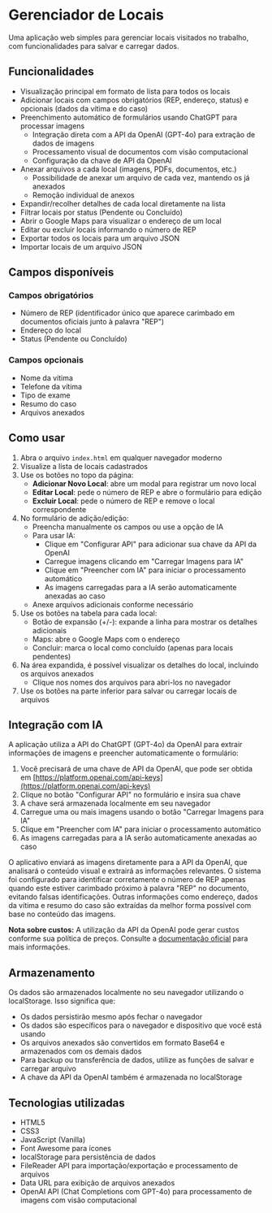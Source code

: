 # Gerenciador de Locais

Uma aplicação web simples para gerenciar locais visitados no trabalho, com funcionalidades para salvar e carregar dados.

## Funcionalidades

- Visualização principal em formato de lista para todos os locais
- Adicionar locais com campos obrigatórios (REP, endereço, status) e opcionais (dados da vítima e do caso)
- Preenchimento automático de formulários usando ChatGPT para processar imagens
  - Integração direta com a API da OpenAI (GPT-4o) para extração de dados de imagens
  - Processamento visual de documentos com visão computacional
  - Configuração da chave de API da OpenAI
- Anexar arquivos a cada local (imagens, PDFs, documentos, etc.)
  - Possibilidade de anexar um arquivo de cada vez, mantendo os já anexados
  - Remoção individual de anexos
- Expandir/recolher detalhes de cada local diretamente na lista
- Filtrar locais por status (Pendente ou Concluído)
- Abrir o Google Maps para visualizar o endereço de um local
- Editar ou excluir locais informando o número de REP
- Exportar todos os locais para um arquivo JSON
- Importar locais de um arquivo JSON

## Campos disponíveis

### Campos obrigatórios
- Número de REP (identificador único que aparece carimbado em documentos oficiais junto à palavra "REP")
- Endereço do local
- Status (Pendente ou Concluído)

### Campos opcionais
- Nome da vítima
- Telefone da vítima
- Tipo de exame
- Resumo do caso
- Arquivos anexados

## Como usar

1. Abra o arquivo `index.html` em qualquer navegador moderno
2. Visualize a lista de locais cadastrados
3. Use os botões no topo da página:
   - **Adicionar Novo Local**: abre um modal para registrar um novo local
   - **Editar Local**: pede o número de REP e abre o formulário para edição
   - **Excluir Local**: pede o número de REP e remove o local correspondente
4. No formulário de adição/edição:
   - Preencha manualmente os campos ou use a opção de IA
   - Para usar IA:
     - Clique em "Configurar API" para adicionar sua chave da API da OpenAI
     - Carregue imagens clicando em "Carregar Imagens para IA"
     - Clique em "Preencher com IA" para iniciar o processamento automático
     - As imagens carregadas para a IA serão automaticamente anexadas ao caso
   - Anexe arquivos adicionais conforme necessário
5. Use os botões na tabela para cada local:
   - Botão de expansão (+/-): expande a linha para mostrar os detalhes adicionais
   - Maps: abre o Google Maps com o endereço
   - Concluir: marca o local como concluído (apenas para locais pendentes)
6. Na área expandida, é possível visualizar os detalhes do local, incluindo os arquivos anexados
   - Clique nos nomes dos arquivos para abri-los no navegador
7. Use os botões na parte inferior para salvar ou carregar locais de arquivos

## Integração com IA

A aplicação utiliza a API do ChatGPT (GPT-4o) da OpenAI para extrair informações de imagens e preencher automaticamente o formulário:

1. Você precisará de uma chave de API da OpenAI, que pode ser obtida em [https://platform.openai.com/api-keys](https://platform.openai.com/api-keys)
2. Clique no botão "Configurar API" no formulário e insira sua chave
3. A chave será armazenada localmente em seu navegador
4. Carregue uma ou mais imagens usando o botão "Carregar Imagens para IA"
5. Clique em "Preencher com IA" para iniciar o processamento automático
6. As imagens carregadas para a IA serão automaticamente anexadas ao caso

O aplicativo enviará as imagens diretamente para a API da OpenAI, que analisará o conteúdo visual e extrairá as informações relevantes. O sistema foi configurado para identificar corretamente o número de REP apenas quando este estiver carimbado próximo à palavra "REP" no documento, evitando falsas identificações. Outras informações como endereço, dados da vítima e resumo do caso são extraídas da melhor forma possível com base no conteúdo das imagens.

**Nota sobre custos:** A utilização da API da OpenAI pode gerar custos conforme sua política de preços. Consulte a [documentação oficial](https://openai.com/pricing) para mais informações.

## Armazenamento

Os dados são armazenados localmente no seu navegador utilizando o localStorage. Isso significa que:

- Os dados persistirão mesmo após fechar o navegador
- Os dados são específicos para o navegador e dispositivo que você está usando
- Os arquivos anexados são convertidos em formato Base64 e armazenados com os demais dados
- Para backup ou transferência de dados, utilize as funções de salvar e carregar arquivo
- A chave da API da OpenAI também é armazenada no localStorage

## Tecnologias utilizadas

- HTML5
- CSS3
- JavaScript (Vanilla)
- Font Awesome para ícones
- localStorage para persistência de dados
- FileReader API para importação/exportação e processamento de arquivos
- Data URL para exibição de arquivos anexados
- OpenAI API (Chat Completions com GPT-4o) para processamento de imagens com visão computacional 